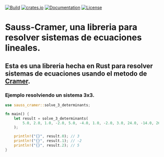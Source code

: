 [![Build](https://github.com/pirsonxyz/sauss-cramer/actions/workflows/rust.yml/badge.svg)](https://github.com/pirsonxyz/sauss-cramer/actions/workflows/rust.yml)
[![crates.io](https://img.shields.io/crates/v/sauss-cramer.svg)](https://crates.io/crates/sauss-cramer)
[![Documentation](https://docs.rs/sauss-cramer/badge.svg)](https://docs.rs/sauss-cramer)
[![License](https://img.shields.io/crates/l/sauss-cramer.svg)](https://crates.io/crates/sauss-cramer)

# Sauss-Cramer, una libreria para resolver sistemas de ecuaciones lineales.

## Esta es una libreria hecha en Rust para resolver sistemas de ecuaciones usando el metodo de [Cramer](https://es.wikipedia.org/wiki/Regla_de_Cramer).

### Ejemplo resolviendo un sistema 3x3.

```rust
use sauss_cramer::solve_3_determinants;

fn main() {
    let result = solve_3_determinants(
        5.0, 2.0, 1.0, -2.0, 5.0, -4.0, 1.0, -2.0, 3.0, 24.0, -14.0, 26.0,
    );

    println!("{}", result.0); // 3
    println!("{}", result.1); // -2
    println!("{}", result.2); // 5
}
```

